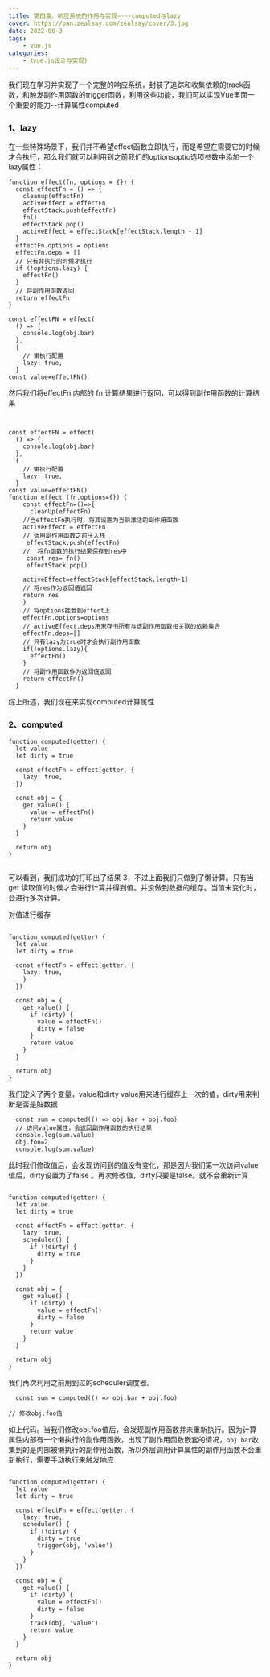 ```yaml
---
title: 第四章、响应系统的作用与实现—---computed与lazy
cover: https://pan.zealsay.com/zealsay/cover/3.jpg
date: 2022-06-3
tags:
    - vue.js
categories:
    - 《vue.js设计与实现》
---
```

我们现在学习并实现了一个完整的响应系统，封装了追踪和收集依赖的track函数，和触发副作用函数的trigger函数，利用这些功能，我们可以实现Vue里面一个重要的能力--计算属性computed

### 1、lazy

在一些特殊场景下，我们并不希望effect函数立即执行，而是希望在需要它的时候才会执行，那么我们就可以利用到之前我们的optionsoptio选项参数中添加一个lazy属性：

```
function effect(fn, options = {}) {
  const effectFn = () => {
    cleanup(effectFn)
    activeEffect = effectFn
    effectStack.push(effectFn)
    fn()
    effectStack.pop()
    activeEffect = effectStack[effectStack.length - 1]
  }
  effectFn.options = options
  effectFn.deps = []
  // 只有非执行的时候才执行
  if (!options.lazy) {
    effectFn()
  }
  // 将副作用函数返回
  return effectFn
}

const effectFN = effect(
  () => {
    console.log(obj.bar)
  },
  {
    // 懒执行配置
    lazy: true,
  }
const value=effectFN()
```

然后我们将effectFn 内部的 fn 计算结果进行返回，可以得到副作用函数的计算结果

```


const effectFN = effect(
  () => {
    console.log(obj.bar)
  },
  {
    // 懒执行配置
    lazy: true,
  }
const value=effectFN()
function effect (fn,options={}) {
    const effectFn=()=>{
      cleanUp(effectFn)
    //当effectFn执行时，将其设置为当前激活的副作用函数
    activeEffect = effectFn  
    // 调用副作用函数之前压入栈
     effectStack.push(effectFn)
    //  将fn函数的执行结果保存到res中
     const res= fn()
     effectStack.pop()   
  
    activeEffect=effectStack[effectStack.length-1]
    // 将res作为返回值返回
    return res
    }
    // 将options挂载到effect上
    effectFn.options=options
    // activeEffect.deps用来存书所有与该副作用函数相关联的依赖集合
    effectFn.deps=[]   
    // 只有lazy为true时才会执行副作用函数 
    if(!options.lazy){  
      effectFn()
    }
    // 将副作用函数作为返回值返回
    return effectFn()
  }
```

综上所述，我们现在来实现computed计算属性

### 2、computed

```
function computed(getter) {
  let value
  let dirty = true

  const effectFn = effect(getter, {
    lazy: true,
  })
  
  const obj = {
    get value() {
      value = effectFn()
      return value
    }
  }

  return obj
}  
 
```

可以看到，我们成功的打印出了结果 3，不过上面我们只做到了懒计算。只有当get 读取值的时候才会进行计算并得到值。并没做到数据的缓存。当值未变化时，会进行多次计算。

对值进行缓存

```

function computed(getter) {
  let value
  let dirty = true

  const effectFn = effect(getter, {
    lazy: true,
    }
  })
  
  const obj = {
    get value() {
      if (dirty) {
        value = effectFn()
        dirty = false
      }
      return value
    }
  }

  return obj
}
```

我们定义了两个变量，value和dirty value用来进行缓存上一次的值，dirty用来判断是否是脏数据

```
  const sum = computed(() => obj.bar + obj.foo)
  // 访问value属性，会返回副作用函数的执行结果
  console.log(sum.value)
  obj.foo=2
  console.log(sum.value)
```

此时我们修改值后，会发现访问到的值没有变化，那是因为我们第一次访问value值后，dirty设置为了false 。再次修改值，dirty只要是false。就不会重新计算

```

function computed(getter) {
  let value
  let dirty = true

  const effectFn = effect(getter, {
    lazy: true,
    scheduler() {
      if (!dirty) {
        dirty = true
      }
    }
  })
  
  const obj = {
    get value() {
      if (dirty) {
        value = effectFn()
        dirty = false
      }
      return value
    }
  }

  return obj
}
```

我们再次利用之前用到过的scheduler调度器。

```
  const sum = computed(() => obj.bar + obj.foo)

// 修改obj.foo值
```

如上代码。当我们修改obj.foo值后，会发现副作用函数并未重新执行。因为计算属性内部有一个懒执行的副作用函数，出现了副作用函数嵌套的情况，`obj.bar`收集到的是内部被懒执行的副作用函数，所以外层调用计算属性的副作用函数不会重新执行，需要手动执行来触发响应

```

function computed(getter) {
  let value
  let dirty = true

  const effectFn = effect(getter, {
    lazy: true,
    scheduler() {
      if (!dirty) {
        dirty = true
        trigger(obj, 'value')
      }
    }
  })
  
  const obj = {
    get value() {
      if (dirty) {
        value = effectFn()
        dirty = false
      }
      track(obj, 'value')
      return value
    }
  }

  return obj
}
```
